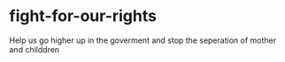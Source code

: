 # fight-for-our-rights
Help us go higher up in the goverment and stop the seperation of mother and childdren
